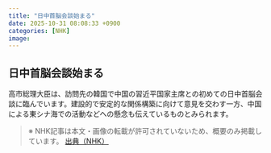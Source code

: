 ```yaml
---
title: "日中首脳会談始まる"
date: 2025-10-31 08:08:33 +0900
categories: [NHK]
image: 
---
```

## 日中首脳会談始まる

高市総理大臣は、訪問先の韓国で中国の習近平国家主席との初めての日中首脳会談に臨んでいます。建設的で安定的な関係構築に向けて意見を交わす一方、中国による東シナ海での活動などへの懸念も伝えているものとみられます。

> ※ NHK記事は本文・画像の転載が許可されていないため、概要のみ掲載しています。
[出典（NHK）](http://www3.nhk.or.jp/news/html/20251031/k10014964411000.html)
